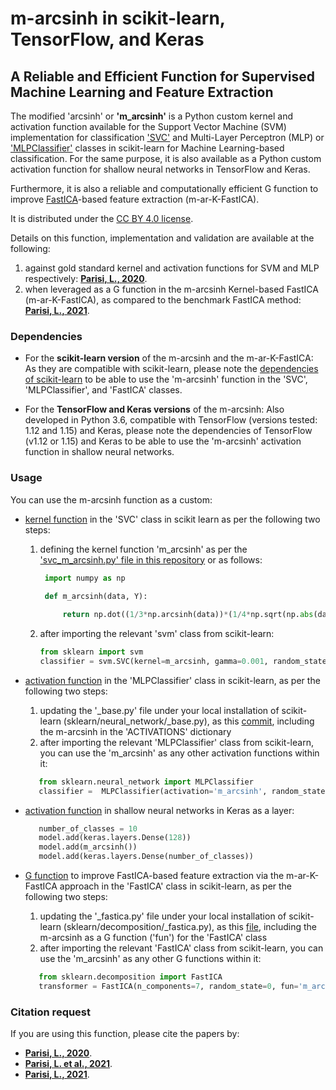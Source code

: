 # m-arcsinh in scikit-learn, TensorFlow, and Keras
## A Reliable and Efficient Function for Supervised Machine Learning and Feature Extraction


The modified 'arcsinh' or **'m_arcsinh'** is a Python custom kernel and activation function available for the Support Vector Machine (SVM) implementation for classification ['SVC'](https://scikit-learn.org/stable/modules/generated/sklearn.svm.SVC.html) and Multi-Layer Perceptron (MLP) or ['MLPClassifier'](https://scikit-learn.org/stable/modules/generated/sklearn.neural_network.MLPClassifier.html) classes in scikit-learn for Machine Learning-based classification. For the same purpose, it is also available as a Python custom activation function for shallow neural networks in TensorFlow and Keras.

Furthermore, it is also a reliable and computationally efficient G function to improve [FastICA](https://scikit-learn.org/stable/modules/generated/sklearn.decomposition.FastICA.html)-based feature extraction (m-ar-K-FastICA). 

It is distributed under the [CC BY 4.0 license](http://creativecommons.org/licenses/by/4.0/).

Details on this function, implementation and validation are available at the following: 

   1. against gold standard kernel and activation functions for SVM and MLP respectively: **[Parisi, L., 2020](https://arxiv.org/abs/2009.07530)**.
   2. when leveraged as a G function in the m-arcsinh Kernel-based FastICA (m-ar-K-FastICA), as compared to the benchmark FastICA method: **[Parisi, L., 2021](https://arxiv.org/abs/2108.07908)**.

### Dependencies

* For the **scikit-learn version** of the m-arcsinh and the m-ar-K-FastICA: As they are compatible with scikit-learn, please note the [dependencies of scikit-learn](https://github.com/scikit-learn/scikit-learn) to be able to use the 'm-arcsinh' function in the 'SVC', 'MLPClassifier', and 'FastICA' classes.

* For the **TensorFlow and Keras versions** of the m-arcsinh: Also developed in Python 3.6, compatible with TensorFlow (versions tested: 1.12 and 1.15) and Keras, please note the dependencies of TensorFlow (v1.12 or 1.15) and Keras to be able to use the 'm-arcsinh' activation function in shallow neural networks.

### Usage

You can use the m-arcsinh function as a custom:

* [kernel function](https://github.com/luca-parisi/m-arcsinh_scikit-learn_TensorFlow_Keras/blob/master/m_arcsinh_for_svc_sklearn.py) in the 'SVC' class in scikit learn as per the following two steps:

    1. defining the kernel function 'm_arcsinh' as per the ['svc_m_arcsinh.py' file in this repository](https://github.com/luca-parisi/m-arcsinh_scikit-learn_TensorFlow_Keras/blob/master/m_arcsinh_for_svc_sklearn.py) or as follows: 
    
       ```python
        import numpy as np
        
        def m_arcsinh(data, Y):

            return np.dot((1/3*np.arcsinh(data))*(1/4*np.sqrt(np.abs(data))), (1/3*np.arcsinh(Y.T))*(1/4*np.sqrt(np.abs(Y.T))))
       ```
       
    2. after importing the relevant 'svm' class from scikit-learn:  
        
        ```python
        from sklearn import svm 
        classifier = svm.SVC(kernel=m_arcsinh, gamma=0.001, random_state=13, class_weight='balanced')
        ```
        
* [activation function](https://github.com/luca-parisi/m-arcsinh_scikit-learn_TensorFlow_Keras/blob/master/m_arcsinh_for_mlpclassifier_sklearn.py) in the 'MLPClassifier' class in scikit-learn, as per the following two steps:

    1. updating the '\_base.py' file under your local installation of scikit-learn (sklearn/neural_network/\_base.py), as this [commit](https://github.com/scikit-learn/scikit-learn/pull/18419/commits/3e1141dc3448615018888e8da07622452b092f4f), including the m-arcsinh in the 'ACTIVATIONS' dictionary
    2. after importing the relevant 'MLPClassifier' class from scikit-learn, you can use the 'm_arcsinh' as any other activation functions within it:
    
    ```python
       from sklearn.neural_network import MLPClassifier
       classifier =  MLPClassifier(activation='m_arcsinh', random_state=1, max_iter=300)
     ```

* [activation function](https://github.com/luca-parisi/m-arcsinh_scikit-learn_TensorFlow_Keras/blob/master/m_arcsinh_TensorFlow_Keras.py) in shallow neural networks in Keras as a layer:

    ```python
       number_of_classes = 10
       model.add(keras.layers.Dense(128))
       model.add(m_arcsinh())
       model.add(keras.layers.Dense(number_of_classes))
    ```

* [G function](https://github.com/luca-parisi/m-arcsinh_scikit-learn_TensorFlow_Keras/blob/master/_fastica.py) to improve FastICA-based feature extraction via the m-ar-K-FastICA approach in the 'FastICA' class in scikit-learn, as per the following two steps:

    1. updating the '\_fastica.py' file under your local installation of scikit-learn (sklearn/decomposition/\_fastica.py), as this [file](https://github.com/luca-parisi/m-arcsinh_scikit-learn_TensorFlow_Keras/blob/master/_fastica.py), including the m-arcsinh as a G function ('fun') for the 'FastICA' class
    2. after importing the relevant 'FastICA' class from scikit-learn, you can use the 'm_arcsinh' as any other G functions within it:
    
    ```python
       from sklearn.decomposition import FastICA
       transformer = FastICA(n_components=7, random_state=0, fun='m_arcsinh')
     ```

### Citation request

If you are using this function, please cite the papers by:
* **[Parisi, L., 2020](https://arxiv.org/abs/2009.07530)**.
* **[Parisi, L. et al., 2021](https://www.naun.org/main/NAUN/mcs/2021/a142002-007(2021).pdf)**.
* **[Parisi, L., 2021](https://arxiv.org/abs/2108.07908)**.
